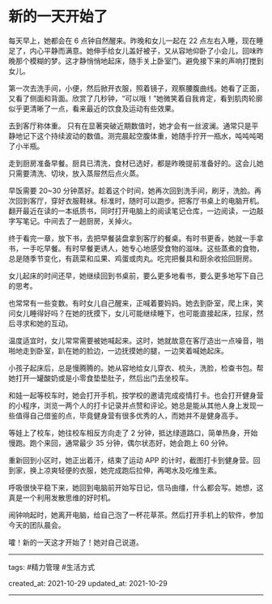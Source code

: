 # 新的一天开始了

每天早上，她都会在 6 点钟自然醒来。昨晚和女儿一起在 22 点左右入睡，现在睡足了，内心平静而满意。她伸手给女儿盖好被子，又从容地仰卧了小会儿，回味昨晚那个模糊的梦。这才静悄悄地起床，随手关上卧室门。避免接下来的声响打搅到女儿。

第一次去洗手间，小便，然后掀开衣服，照着镜子，观察腰腹曲线。她看了正面，又看了侧面和背面。欣赏了几秒钟，“可以哦！”她微笑着自我肯定，看到肌肉轮廓似乎更清晰了一点，看来最近的饮食及运动有些效果。

去到客厅称体重。 只有在显著突破近期数值时，她才会有一丝波澜。通常只是平静地记下这个持续波动的数值。测完晨起空腹体重，她随手拧开一瓶水，吨吨吨喝了小半瓶。

走到厨房准备早餐。厨具已清洗，食材已选好，都是昨晚提前准备好的。这会儿她只需要清洗、切块，放入蒸屉然后点火蒸。

早饭需要 20~30 分钟蒸好。趁着这个时间，她再次回到洗手间，刷牙，洗脸。再次回到客厅，穿好衣服鞋袜。标准时，随时可以跑步。把客厅书桌上的电脑开机。翻开最近在读的一本纸质书，同时打开电脑上的阅读笔记仓库，一边阅读，一边敲字写笔记。中间去了一趟厨房，关掉火。

终于看完一章，放下书，去把早餐装盘拿到客厅的餐桌。有时书更香，她就一手拿书，一手吃早餐。有时早餐更诱人，她专心地感受食物的滋味。这些蒸煮的食物，总是随季节变化，有蔬菜和瓜果、鸡蛋或肉丸。吃完把餐具和厨余收拾回厨房。

女儿起床的时间还早，她继续回到书桌前，要么更多地看书，要么更多地写下自己的思考。

也常常有一些变数。有时女儿自己醒来，正喊着要妈妈。她去到卧室，爬上床，笑问女儿睡得好吗？在她的抚摸下，女儿可能继续睡下，也可能直接起床，拉尿，然后寻求和她的互动。

温度适宜时，女儿常常需要被她喊起来。这时，她就故意在客厅造出一点噪音，啪啪地走到卧室，趴在她的脸边，一边抚摸她的腿，一边笑着喊她起床。

小孩子起床后，总是慢腾腾的。她从容地给女儿穿衣、梳头，洗脸，检查书包。帮她打开一罐酸奶或是小零食垫垫肚子，然后出门去坐校车。

和娃一起等校车时，她会打开手机，按学校的邀请完成疫情打卡。也会打开健身营的小程序，浏览一两个人的打卡记录并点赞和评论。她总是能从其他人身上发现一些值得自己借鉴的点，毕竟健身营有很多优秀的人，而她并不是健身高手。

等娃上了校车，她往校车相反方向走了 2 分钟，抵达绿道路口，简单热身，开始慢跑。跑个来回，通常最少 35 分钟，偶尔状态好，她会跑上 60 分钟。

重新回到小区时，她正出着汗，结束了运动 APP 的计时，截图打卡到健身营。回到家，换上凉爽轻便的衣服，她完成跑后拉伸，再喝水及吃维生素。

呼吸很快平稳下来，她回到电脑前开始写日记，信马由缰，什么都会写。她想，这真是一个利用发散思维的好时机。

闹钟响起时，她离开电脑，给自己泡了一杯花草茶。然后打开手机上的软件，参加今天的团队晨会。

嚯！新的一天这才开始了！她对自己说道。


---

tags: #精力管理 #生活方式 

created_at: 2021-10-29
updated_at: 2021-10-29

---


